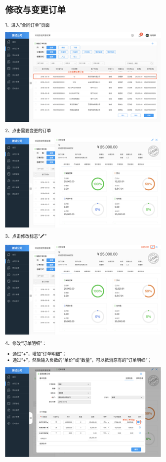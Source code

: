 # 修改与变更订单

1、进入“合同订单”页面

![点击变更订单](/img/ding_dan.png)

2、点击需要变更的订单

![](/img/bian_geng_1.png)

3、点击修改标志“🖍”

![](/img/bian_geng_2.png)

4、修改“订单明细”：
- 通过“+”，增加“订单明细”；
- 通过“+”，然后输入负数的“单价”或“数量”，可以抵消原有的”订单明细“；

![](/img/ding_dan_3.png)


